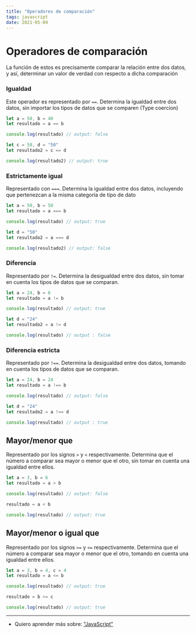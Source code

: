 ```yaml
---
title: "Operadores de comparación"
tags: javascript
date: 2021-05-09
---
```


# Operadores de comparación

La función de estos es precisamente comparar la relación entre dos datos, y así, determinar un valor de verdad con respecto a dicha comparación

### Igualdad
Este operador es representado por `==`. Determina la igualdad entre dos datos, sin importar los tipos de datos que se comparen (Type coercion)

````js
let a = 50, b = 40
let resultado = a == b

console.log(resultado) // output: false

let c = 50, d = "50"
let resultado2 = c == d

console.log(resultado2) // output: true
````

### Estrictamente igual
Representado con `===`. Determina la igualdad entre dos datos, incluyendo que pertenezcan a la misma categoría de tipo de dato

````js
let a = 50, b = 50
let resultado = a === b

console.log(resultado) // output: true

let d = "50"
let resultado2 = a === d

console.log(resultado2) // output: false
````

### Diferencia
Representado por `!=`. Determina la desigualdad entre dos datos, sin tomar en cuenta los tipos de datos que se comparan.

````js
let a = 24, b = 6
let resultado = a != b

console.log(resultado) // output: true

let d = "24"
let resultado2 = a != d

console.log(resultado) // output : false
````

### Diferencia estricta
Representado por `!==`. Determina la desigualdad entre dos datos, tomando en cuenta los tipos de datos que se comparan.

````js
let a = 24, b = 24
let resultado = a !== b

console.log(resultado) // output: false

let d = "24"
let resultado2 = a !== d

console.log(resultado) // output : true
````

## Mayor/menor que
Representado por los signos `>` y `<` respectivamente. Determina que el número a comparar sea mayor o menor que el otro, sin tomar en cuenta una igualdad entre ellos.

````js
let a = 3, b = 6
let resultado = a > b

console.log(resultado) // output: false

resultado = a < b

console.log(resultado) // output: true
````

## Mayor/menor o igual que
Representado por los signos `>=` y `<=` respectivamente. Determina que el número a comparar sea mayor o menor que el otro, tomando en cuenta una igualdad entre ellos.

````js
let a = 3, b = 4, c = 4
let resultado = a <= b

console.log(resultado) // output: true

resultado = b >= c

console.log(resultado) // output: true
````

***

- Quiero aprender más sobre: ["JavaScript"](../00/javascript)
